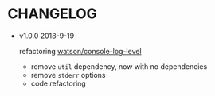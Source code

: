 # CHANGELOG

* v1.0.0 2018-9-19

  refactoring [watson/console-log-level](https://github.com/watson/console-log-level)
  * remove `util` dependency, now with no dependencies
  * remove `stderr` options
  * code refactoring